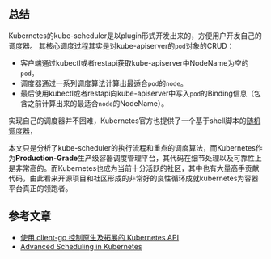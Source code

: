 ## 总结
Kubernetes的kube-scheduler是以plugin形式开发出来的，方便用户开发自己的调度器。
其核心调度过程其实是对kube-apiserver的`pod`对象的CRUD：

* 客户端通过kubectl或者restapi获取kube-apiserver中NodeName为空的`pod`。
* 调度器通过一系列调度算法计算出最适合`pod`的`node`。
* 最后使用kubectl或者restapi向kube-apiserver中写入`pod`的Binding信息（包含之前计算出来的最适合`node`的NodeName）。

实现自己的调度器并不困难，Kubernetes官方也提供了一个基于shell脚本的[随机调度器](http://blog.kubernetes.io/2017/03/advanced-scheduling-in-kubernetes.html)，

本文只是分析了kube-scheduler的执行流程和重点的调度算法，而Kubernetes作为**Production-Grade**生产级容器调度管理平台，其代码在细节处理以及可靠性上是非常高的。而Kubernetes也成为当前十分活跃的社区，其中也有大量高手贡献代码，由此看来开源项目和社区形成的非常好的良性循环成就kubernetes为容器平台真正的领跑者。


## 参考文章

* [使用 client-go 控制原生及拓展的 Kubernetes API](https://www.kubernetes.org.cn/1309.html)
* [Advanced Scheduling in Kubernetes](http://blog.kubernetes.io/2017/03/advanced-scheduling-in-kubernetes.html)
